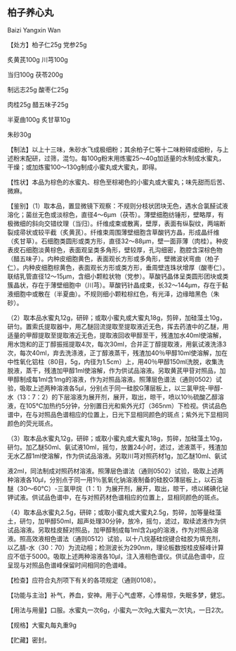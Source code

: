 ## 柏子养心丸

Baizi Yangxin Wan

【处方】柏子仁25g 党参25g

炙黄芪100g 川芎100g

当归100g 茯苓200g

制远志25g 酸枣仁25g

肉桂25g 醋五味子25g

半夏曲100g 炙甘草10g

朱砂30g

【制法】以上十三味，朱砂水飞成极细粉；其余柏子仁等十二味粉碎成细粉，与上述粉末配研，过筛，混匀。每100g粉末用炼蜜25～40g加适量的水制成水蜜丸，干燥；或加炼蜜100～130g制成小蜜丸或大蜜丸，即得。

【性状】本品为棕色的水蜜丸、棕色至棕褐色的小蜜丸或大蜜丸；味先甜而后苦、微麻。

【鉴别】（1）取本品，置显微镜下观察：不规则分枝状团块无色，遇水合氯醛试液溶化；菌丝无色或淡棕色，直径4～6μm（茯苓）。薄壁细胞纺锤形，壁略厚，有极微细的斜向交错纹理（当归）。纤维成束或散离，壁厚，表面有纵裂纹，两端断裂成帚状或较平截（炙黄芪）。纤维束周围薄壁细胞含草酸钙方晶，形成晶纤维（炙甘草）。石细胞类圆形或类方形，直径32～88μm，壁一面菲薄（肉桂）。种皮表皮石细胞淡黄棕色，表面观呈类多角形，壁较厚，孔沟细密，胞腔含深棕色物（醋五味子）。内种皮细胞黄色，表面观长方形或多角形，壁微波状弯曲（柏子仁）。内种皮细胞棕黄色，表面观长方形或类方形，垂周壁连珠状增厚（酸枣仁）。联结乳管直径12～15μm，含细小颗粒状物（党参）。草酸钙晶体呈类圆形团块或类簇晶状，存在于薄壁细胞中（川芎）。草酸钙针晶成束，长32～144μm，存在于黏液细胞中或散在（半夏曲）。不规则细小颗粒棕红色，有光泽，边缘暗黑色（朱砂）。

（2）取本品水蜜丸12g，研碎；或取小蜜丸或大蜜丸18g，剪碎，加硅藻土10g，研匀。置索氏提取器中，用乙醚回流提取至提取液近无色，挥去药渣中的乙醚，用适量的甲醇提取至提取液近无色，提取液回收甲醇至干，残渣加水40ml使溶解，用水饱和的正丁醇振摇提取4次，每次30ml，合并正丁醇提取液，用氨试液洗涤3次，每次40ml，弃去洗涤液，正丁醇液蒸干，残渣加40％甲醇10ml使溶解，加在中性氧化铝柱（80目，5g，内径为1.5cm）上，用40％甲醇150ml洗脱，收集洗脱液，蒸干，残渣加甲醇1ml使溶解，作为供试品溶液。另取黄芪甲苷对照品，加甲醇制成每1ml含1mg的溶液，作为对照品溶液。照薄层色谱法（通则0502）试验，吸取上述两种溶液各5μl，分别点于同一硅胶G薄层板上，以三氯甲烷-甲醇-水（13：7：2）的下层溶液为展开剂，展开，取出，晾干，喷以10％硫酸乙醇溶液，在105℃加热约5分钟，分别置日光和紫外光灯（365nm）下检视。供试品色谱中，在与对照品色谱相应的位置上，日光下显相同颜色的斑点；紫外光下显相同颜色的荧光斑点。

（3）取本品水蜜丸12g，研碎；或取小蜜丸或大蜜丸18g，剪碎，加硅藻土10g，研匀。加乙醚50ml、氨试液10ml，摇匀，放置24小时，滤过，滤液蒸干，残渣加无水乙醇1ml使溶解，作为供试品溶液。另取川芎对照药材1g，加乙醚10ml、氨试

液2ml，同法制成对照药材溶液。照薄层色谱法（通则0502）试验，吸取上述两种溶液各10μl，分别点于同一用1％氢氧化钠溶液制备的硅胶G薄层板上，以石油醚（30～60℃）-三氯甲烷（1：1）为展开剂，展开，取出，晾干，喷以稀碘化铋钾试液。供试品色谱中，在与对照药材色谱相应的位置上，显相同颜色的斑点。

（4）取本品水蜜丸2.5g，研碎；或取小蜜丸或大蜜丸2.5g，剪碎，加等量硅藻土，研匀，加甲醇50ml，超声处理30分钟，放冷，摇匀，滤过，取续滤液作为供试品溶液。另取桂皮醛对照品，加甲醇制成每1ml含2μg的溶液，作为对照品溶液。照高效液相色谱法（通则0512）试验，以十八烷基硅烷键合硅胶为填充剂，以乙腈-水（30：70）为流动相；检测波长为290nm，理论板数按桂皮醛峰计算应不低于5000。吸取上述两种溶液各10μl，注入液相色谱仪。供试品色谱中，应呈现与对照品色谱峰保留时间相同的色谱峰。

【检查】应符合丸剂项下有关的各项规定（通则0108）。

【功能与主治】补气，养血，安神。用于心气虚寒，心悸易惊，失眠多梦，健忘。

【用法与用量】口服。水蜜丸一次6g，小蜜丸一次9g,大蜜丸一次1丸，一日2次。

【规格】大蜜丸每丸重9g

【贮藏】密封。